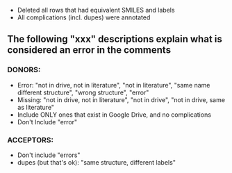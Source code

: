 - Deleted all rows that had equivalent SMILES and labels
- All complications (incl. dupes) were annotated


## The following "xxx" descriptions explain what is considered an error in the comments
### DONORS:
- Error: "not in drive, not in literature", "not in literature", "same name different structure", "wrong structure", "error"
- Missing: "not in drive, not in literature", "not in drive", "not in drive, same as literature"
- Include ONLY ones that exist in Google Drive, and no complications
- Don't Include "error"

### ACCEPTORS:
- Don't include "errors"
- dupes (but that's ok): "same structure, different labels"
